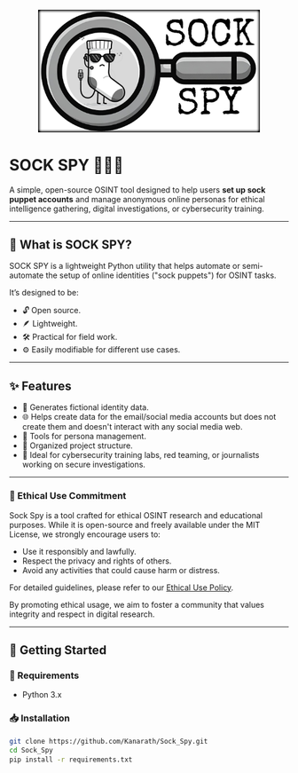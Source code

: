 <p align="center">
  <img src="./data/logo_sock_spy1.png" alt="Logo Sock Spy" width="400">
</p>



# SOCK SPY 🧦🕵️‍♂️

A simple, open-source OSINT tool designed to help users **set up sock puppet accounts** and manage anonymous online personas for ethical intelligence gathering, digital investigations, or cybersecurity training.

---

## 🧠 What is SOCK SPY?

SOCK SPY is a lightweight Python utility that helps automate or semi-automate the setup of online identities ("sock puppets") for OSINT tasks.

It’s designed to be:
- 🔓 Open source.
- 🪶 Lightweight.
- 🛠️ Practical for field work.
- ⚙️ Easily modifiable for different use cases.

---

## ✨ Features

- 🔐 Generates fictional identity data.
- 🌐 Helps create data for the email/social media accounts but does not create them and doesn't interact with any social media web.
- 🧰 Tools for persona management.
- 📁 Organized project structure.
- 🧪 Ideal for cybersecurity training labs, red teaming, or journalists working on secure investigations.

---

### 🧭 Ethical Use Commitment

Sock Spy is a tool crafted for ethical OSINT research and educational purposes. While it is open-source and freely available under the MIT License, we strongly encourage users to:

- Use it responsibly and lawfully.
- Respect the privacy and rights of others.
- Avoid any activities that could cause harm or distress.

For detailed guidelines, please refer to our [Ethical Use Policy](ethical_use_policy.txt).

By promoting ethical usage, we aim to foster a community that values integrity and respect in digital research.

---

## 🚀 Getting Started

### 🔧 Requirements

- Python 3.x



### 📥 Installation

```bash
git clone https://github.com/Kanarath/Sock_Spy.git
cd Sock_Spy
pip install -r requirements.txt
